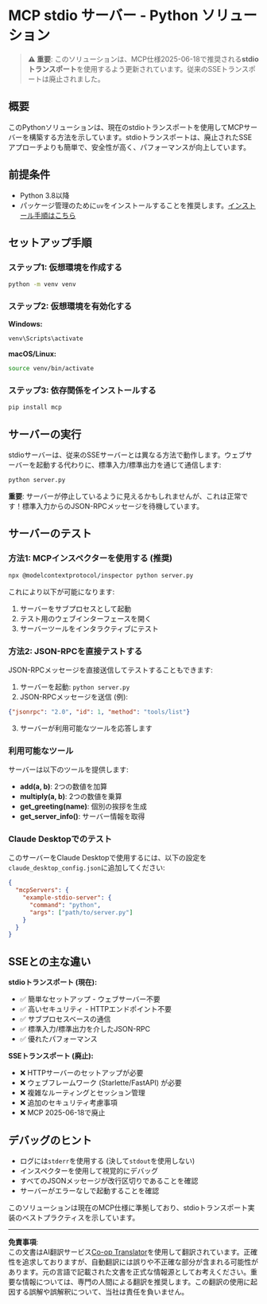 <!--
CO_OP_TRANSLATOR_METADATA:
{
  "original_hash": "68cd055621b3370948a5a1dff7bedc9a",
  "translation_date": "2025-08-26T20:30:10+00:00",
  "source_file": "03-GettingStarted/05-stdio-server/solution/python/README.md",
  "language_code": "ja"
}
-->
# MCP stdio サーバー - Python ソリューション

> **⚠️ 重要**: このソリューションは、MCP仕様2025-06-18で推奨される**stdioトランスポート**を使用するよう更新されています。従来のSSEトランスポートは廃止されました。

## 概要

このPythonソリューションは、現在のstdioトランスポートを使用してMCPサーバーを構築する方法を示しています。stdioトランスポートは、廃止されたSSEアプローチよりも簡単で、安全性が高く、パフォーマンスが向上しています。

## 前提条件

- Python 3.8以降
- パッケージ管理のために`uv`をインストールすることを推奨します。[インストール手順はこちら](https://docs.astral.sh/uv/#highlights)

## セットアップ手順

### ステップ1: 仮想環境を作成する

```bash
python -m venv venv
```

### ステップ2: 仮想環境を有効化する

**Windows:**
```bash
venv\Scripts\activate
```

**macOS/Linux:**
```bash
source venv/bin/activate
```

### ステップ3: 依存関係をインストールする

```bash
pip install mcp
```

## サーバーの実行

stdioサーバーは、従来のSSEサーバーとは異なる方法で動作します。ウェブサーバーを起動する代わりに、標準入力/標準出力を通じて通信します:

```bash
python server.py
```

**重要**: サーバーが停止しているように見えるかもしれませんが、これは正常です！標準入力からのJSON-RPCメッセージを待機しています。

## サーバーのテスト

### 方法1: MCPインスペクターを使用する (推奨)

```bash
npx @modelcontextprotocol/inspector python server.py
```

これにより以下が可能になります:
1. サーバーをサブプロセスとして起動
2. テスト用のウェブインターフェースを開く
3. サーバーツールをインタラクティブにテスト

### 方法2: JSON-RPCを直接テストする

JSON-RPCメッセージを直接送信してテストすることもできます:

1. サーバーを起動: `python server.py`
2. JSON-RPCメッセージを送信 (例):

```json
{"jsonrpc": "2.0", "id": 1, "method": "tools/list"}
```

3. サーバーが利用可能なツールを応答します

### 利用可能なツール

サーバーは以下のツールを提供します:

- **add(a, b)**: 2つの数値を加算
- **multiply(a, b)**: 2つの数値を乗算  
- **get_greeting(name)**: 個別の挨拶を生成
- **get_server_info()**: サーバー情報を取得

### Claude Desktopでのテスト

このサーバーをClaude Desktopで使用するには、以下の設定を`claude_desktop_config.json`に追加してください:

```json
{
  "mcpServers": {
    "example-stdio-server": {
      "command": "python",
      "args": ["path/to/server.py"]
    }
  }
}
```

## SSEとの主な違い

**stdioトランスポート (現在):**
- ✅ 簡単なセットアップ - ウェブサーバー不要
- ✅ 高いセキュリティ - HTTPエンドポイント不要
- ✅ サブプロセスベースの通信
- ✅ 標準入力/標準出力を介したJSON-RPC
- ✅ 優れたパフォーマンス

**SSEトランスポート (廃止):**
- ❌ HTTPサーバーのセットアップが必要
- ❌ ウェブフレームワーク (Starlette/FastAPI) が必要
- ❌ 複雑なルーティングとセッション管理
- ❌ 追加のセキュリティ考慮事項
- ❌ MCP 2025-06-18で廃止

## デバッグのヒント

- ログには`stderr`を使用する (決して`stdout`を使用しない)
- インスペクターを使用して視覚的にデバッグ
- すべてのJSONメッセージが改行区切りであることを確認
- サーバーがエラーなしで起動することを確認

このソリューションは現在のMCP仕様に準拠しており、stdioトランスポート実装のベストプラクティスを示しています。

---

**免責事項**:  
この文書はAI翻訳サービス[Co-op Translator](https://github.com/Azure/co-op-translator)を使用して翻訳されています。正確性を追求しておりますが、自動翻訳には誤りや不正確な部分が含まれる可能性があります。元の言語で記載された文書を正式な情報源としてお考えください。重要な情報については、専門の人間による翻訳を推奨します。この翻訳の使用に起因する誤解や誤解釈について、当社は責任を負いません。
